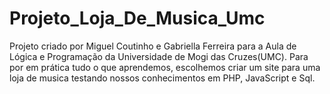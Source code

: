# Projeto_Loja_De_Musica_Umc


Projeto criado por Miguel Coutinho e Gabriella Ferreira para a Aula de Lógica e Programação da Universidade de Mogi das Cruzes(UMC).
Para por em prática tudo o que aprendemos, escolhemos criar um site para uma loja de musica testando nossos conhecimentos em PHP, JavaScript e Sql.
